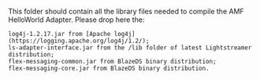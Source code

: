 This folder should contain all the library files needed to compile the AMF HelloWorld Adapter. Please drop here the:

    log4j-1.2.17.jar from [Apache log4j](https://logging.apache.org/log4j/1.2/);
    ls-adapter-interface.jar from the /lib folder of latest Lightstreamer distribution;
    flex-messaging-common.jar from BlazeDS binary distribution;
    flex-messaging-core.jar from BlazeDS binary distribution.
    